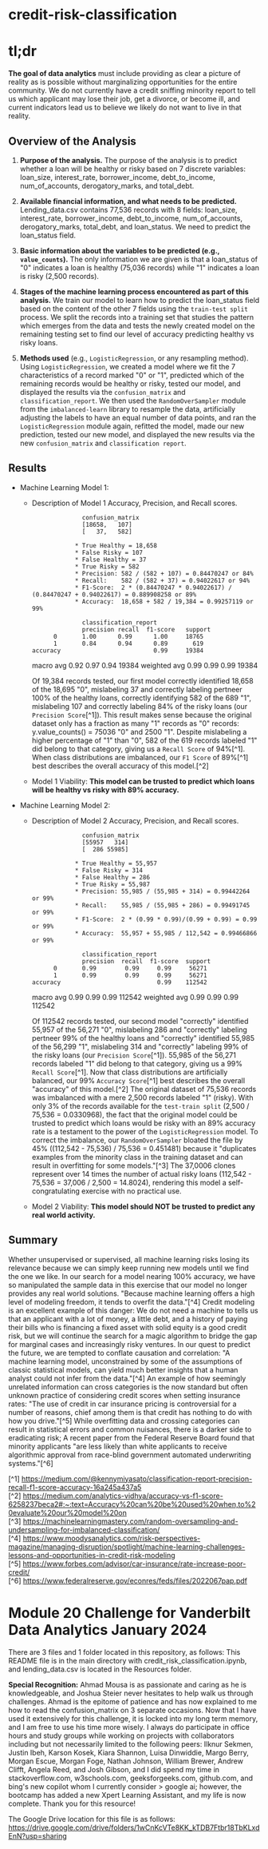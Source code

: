 # credit-risk-classification

# tl;dr
**The goal of data analytics** must include providing as clear a picture of reality as is possible without marginalizing opportunities for the entire community. We do not currently have a credit sniffing minority report to tell us which applicant may lose their job, get a divorce, or become ill, and current indicators lead us to believe we likely do not want to live in that reality.

## Overview of the Analysis

1. **Purpose of the analysis.** The purpose of the analysis is to predict whether a loan will be healthy or risky based on 7 discrete variables: loan_size, interest_rate,	borrower_income,	debt_to_income,	num_of_accounts,	derogatory_marks, and	total_debt.  

2. **Available financial information, and what needs to be predicted.** Lending_data.csv contains 77,536 records with 8 fields: loan_size,	interest_rate,	borrower_income,	debt_to_income,	num_of_accounts,	derogatory_marks,	total_debt, and	loan_status. We need to predict the loan_status field.  

3. **Basic information about the variables to be predicted (e.g., `value_counts`).** The only information we are given is that a loan_status of "0" indicates a loan is healthy (75,036 records) while "1" indicates a loan is risky (2,500 records).  

4. **Stages of the machine learning process encountered as part of this analysis.** We train our model to learn how to predict the loan_status field based on the content of the other 7 fields using the `train-test split` process. We split the records into a training set that studies the pattern which emerges from the data and tests the newly created model on the remaining testing set to find our level of accuracy predicting healthy vs risky loans.  

5. **Methods used** (e.g., `LogisticRegression`, or any resampling method). Using `LogisticRegression`, we created a model where we fit the 7 characteristics of a record marked "0" or "1", predicted which of the remaining records would be healthy or risky, tested our model, and displayed the results via the `confusion_matrix` and `classification_report`. We then used the `RandomOverSampler` module from the `imbalanced-learn` library to resample the data, artificially adjusting the labels to have an equal number of data points, and ran the `LogisticRegression` module again, refitted the model, made our new prediction, tested our new model, and displayed the new results via the new `confusion_matrix` and `classification report`.  

## Results

* Machine Learning Model 1:
  * Description of Model 1 Accuracy, Precision, and Recall scores.

                      confusion_matrix
                      [18658,   107]
                      [   37,   582]

                    * True Healthy = 18,658
                    * False Risky = 107
                    * False Healthy = 37
                    * True Risky = 582
                    * Precision: 582 / (582 + 107) = 0.84470247 or 84%
                    * Recall:    582 / (582 + 37) = 0.94022617 or 94%
                    * F1-Score:  2 * (0.84470247 * 0.94022617) / (0.84470247 + 0.94022617) = 0.889908258 or 89%
                    * Accuracy:  18,658 + 582 / 19,384 = 0.99257119 or 99%

                      classification_report
                      precision recall  f1-score   support
              0       1.00      0.99      1.00     18765
              1       0.84      0.94      0.89       619
        accuracy                          0.99     19384
      macro avg       0.92      0.97      0.94     19384
    weighted avg      0.99      0.99      0.99     19384

    Of 19,384 records tested, our first model correctly identified 18,658 of the 18,695 "0", mislabeling 37 and correctly labeling pertneer 100% of the healthy loans, correctly identifying 582 of the 689 "1", mislabeling 107 and correctly labeling 84% of the risky loans (our `Precision Score`[^1]). This result makes sense because the original dataset only has a fraction as many "1" records as "0" records: y.value_counts() = 75036 "0" and 2500 "1". Despite mislabeling a higher percentage of "1" than "0", 582 of the 619 records labeled "1" did belong to that category, giving us a `Recall Score` of 94%[^1].  When class distributions are imbalanced, our `F1 Score` of 89%[^1] best describes the overall accuracy of this model.[^2]
  * Model 1 Viability: **This model can be trusted to predict which loans will be healthy vs risky with 89% accuracy.** 

* Machine Learning Model 2:
  * Description of Model 2 Accuracy, Precision, and Recall scores.

                      confusion_matrix
                      [55957   314]
                      [  286 55985]

                    * True Healthy = 55,957
                    * False Risky = 314
                    * False Healthy = 286
                    * True Risky = 55,987
                    * Precision: 55,985 / (55,985 + 314) = 0.99442264 or 99%
                    * Recall:    55,985 / (55,985 + 286) = 0.99491745 or 99%
                    * F1-Score:  2 * (0.99 * 0.99)/(0.99 + 0.99) = 0.99 or 99%
                    * Accuracy:  55,957 + 55,985 / 112,542 = 0.99466866 or 99%

                      classification_report
                      precision  recall  f1-score  support
              0       0.99        0.99     0.99     56271
              1       0.99        0.99     0.99     56271
        accuracy                           0.99    112542
      macro avg       0.99        0.99     0.99    112542
    weighted avg      0.99        0.99     0.99    112542
                  
    Of 112542 records tested, our second model "correctly" identified 55,957 of the 56,271 "0", mislabeling 286 and "correctly" labeling pertneer 99% of the healthy loans and "correctly" identified 55,985 of the 56,299 "1", mislabeling 314 and "correctly" labeling 99% of the risky loans (our `Precision Score`[^1]). 55,985 of the 56,271 records labeled "1" did belong to that category, giving us a 99% `Recall Score`[^1].  Now that class distributions are artificially balanced, our 99% `Accuracy Score`[^1] best describes the overall "accuracy" of this model.[^2] The original dataset of 75,536 records was imbalanced with a mere 2,500 records labeled "1" (risky). With only 3% of the records available for the `test-train split` (2,500 / 75,536 = 0.0330968), the fact that the original model could be trusted to predict which loans would be risky with an 89% accuracy rate is a testament to the power of the `LogisticRegression` model. To correct the imbalance, our `RandomOverSampler` bloated the file by 45% ((112,542 - 75,536) / 75,536 = 0.451481) because it "duplicates examples from the minority class in the training dataset and can result in overfitting for some models."[^3] The 37,0006 clones represent over 14 times the number of actual risky loans (112,542 - 75,536 = 37,006 / 2,500 = 14.8024), rendering this model a self-congratulating exercise with no practical use.
  * Model 2 Viability: **This model should NOT be trusted to predict any real world activity.** 

## Summary

Whether unsupervised or supervised, all machine learning risks losing its relevance because we can simply keep running new models until we find the one we like. In our search for a model nearing 100% accuracy, we have so manipulated the sample data in this exercise that our model no longer provides any real world solutions. "Because machine learning offers a high level of modeling freedom, it tends to overfit the data."[^4] Credit modeling is an excellent example of this danger: We do not need a machine to tells us that an applicant with a lot of money, a little debt, and a history of paying their bills who is financing a fixed asset with solid equity is a good credit risk, but we will continue the search for a magic algorithm to bridge the gap for marginal cases and increasingly risky ventures. In our quest to predict the future, we are tempted to conflate causation and correlation: "A machine learning model, unconstrained by some of the assumptions of classic statistical models, can yield much better insights that a human analyst could not infer from the data."[^4] An example of how seemingly unrelated information can cross categories is the now standard but often unknown practice of considering credit scores when setting insurance rates: "The use of credit in car insurance pricing is controversial for a number of reasons, chief among them is that credit has nothing to do with how you drive."[^5] While overfitting data and crossing categories can result in statistical errors and common nuisances, there is a darker side to eradicating risk; A recent paper from the Federal Reserve Board found that minority applicants "are less likely than white applicants to receive algorithmic approval from race-blind government automated underwriting systems."[^6] 

[^1] https://medium.com/@kennymiyasato/classification-report-precision-recall-f1-score-accuracy-16a245a437a5  
[^2] https://medium.com/analytics-vidhya/accuracy-vs-f1-score-6258237beca2#:~:text=Accuracy%20can%20be%20used%20when,to%20evaluate%20our%20model%20on  
[^3] https://machinelearningmastery.com/random-oversampling-and-undersampling-for-imbalanced-classification/  
[^4] https://www.moodysanalytics.com/risk-perspectives-magazine/managing-disruption/spotlight/machine-learning-challenges-lessons-and-opportunities-in-credit-risk-modeling  
[^5] https://www.forbes.com/advisor/car-insurance/rate-increase-poor-credit/  
[^6] https://www.federalreserve.gov/econres/feds/files/2022067pap.pdf  


# Module 20 Challenge for Vanderbilt Data Analytics January 2024

There are 3 files and 1 folder located in this repository, as follows: This README file is in the main directory with credit_risk_classification.ipynb, and lending_data.csv is located in the Resources folder.

**Special Recognition:** Ahmad Mousa is as passionate and caring as he is knowledgeable, and Joshua Steier never hesitates to help walk us through challenges. Ahmad is the epitome of patience and has now explained to me how to read the confusion_matrix on 3 separate occasions. Now that I have used it extensively for this challenge, it is locked into my long term memory, and I am free to use his time more wisely. I always do participate in office hours and study groups while working on projects with collaborators including but not necessarily limited to the following peers: Ilknur Sekmen, Justin Ibeh, Karson Kosek, Kiara Shannon, Luisa Dinwiddie, Margo Berry, Morgan Escue, Morgan Foge, Nathan Johnson, William Brewer, Andrew Clifft, Angela Reed, and Josh Gibson, and I did spend my time in stackoverflow.com, w3schools.com, geeksforgeeks.com, github.com, and bing's new copilot whom I currently consider > google ai; however, the bootcamp has added a new Xpert Learning Assistant, and my life is now complete. Thank you for this resource!

The Google Drive location for this file is as follows: https://drive.google.com/drive/folders/1wCnKcVTe8KK_kTDB7Ftbr18TbKLxdEnN?usp=sharing
